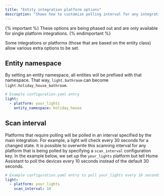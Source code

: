 ```yaml
---
title: "Entity integration platform options"
description: "Shows how to customize polling interval for any integration via configuration.yaml."
---
```


{% important %}
These options are being phased out and are only available for single platform integrations.
{% endimportant %}

Some integrations or platforms (those that are based on the entity class) allow various extra options to be set.

## Entity namespace

By setting an entity namespace, all entities will be prefixed with that namespace. That way, `light.bathroom` can become `light.holiday_house_bathroom`.

```yaml
# Example configuration.yaml entry
light:
  - platform: your_lights
    entity_namespace: holiday_house
```

## Scan interval

Platforms that require polling will be polled in an interval specified by the main integration. For example, a light will check every 30 seconds for a changed state. It is possible to overwrite this scanning interval for any platform that is being polled by specifying a `scan_interval` configuration key. In the example below, we set up the `your_lights` platform but tell Home Assistant to poll the devices every 10 seconds instead of the default 30 seconds.

```yaml
# Example configuration.yaml entry to poll your_lights every 10 seconds.
light:
  - platform: your_lights
    scan_interval: 10
```
